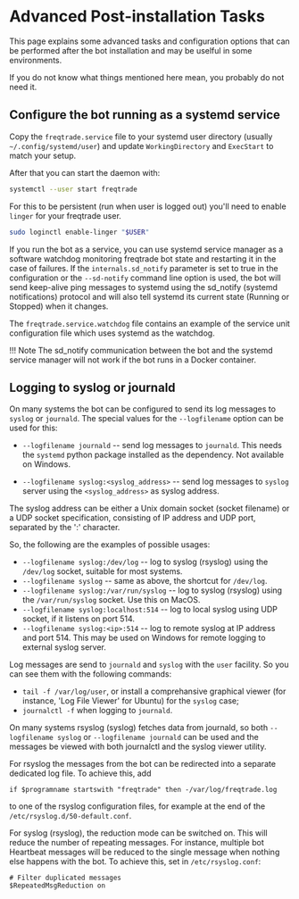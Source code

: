 # Advanced Post-installation Tasks

This page explains some advanced tasks and configuration options that can be performed after the bot installation and may be uselful in some environments.

If you do not know what things mentioned here mean, you probably do not need it.

## Configure the bot running as a systemd service

Copy the `freqtrade.service` file to your systemd user directory (usually `~/.config/systemd/user`) and update `WorkingDirectory` and `ExecStart` to match your setup.

After that you can start the daemon with:

```bash
systemctl --user start freqtrade
```

For this to be persistent (run when user is logged out) you'll need to enable `linger` for your freqtrade user.

```bash
sudo loginctl enable-linger "$USER"
```

If you run the bot as a service, you can use systemd service manager as a software watchdog monitoring freqtrade bot 
state and restarting it in the case of failures. If the `internals.sd_notify` parameter is set to true in the 
configuration or the `--sd-notify` command line option is used, the bot will send keep-alive ping messages to systemd 
using the sd_notify (systemd notifications) protocol and will also tell systemd its current state (Running or Stopped) 
when it changes. 

The `freqtrade.service.watchdog` file contains an example of the service unit configuration file which uses systemd 
as the watchdog.

!!! Note
    The sd_notify communication between the bot and the systemd service manager will not work if the bot runs in a Docker container.

## Logging to syslog or journald

On many systems the bot can be configured to send its log messages to `syslog` or `journald`. The special values for the `--logfilename` option can be used for this:

* `--logfilename journald` -- send log messages to `journald`. This needs the `systemd` python package installed as the dependency. Not available on Windows.

* `--logfilename syslog:<syslog_address>` -- send log messages to `syslog` server using the `<syslog_address>` as syslog address.

The syslog address can be either a Unix domain socket (socket filename) or a UDP socket specification, consisting of IP address and UDP port, separated by the ':' character.

So, the following are the examples of possible usages:

* `--logfilename syslog:/dev/log` -- log to syslog (rsyslog) using the `/dev/log` socket, suitable for most systems.
* `--logfilename syslog` -- same as above, the shortcut for `/dev/log`.
* `--logfilename syslog:/var/run/syslog` -- log to syslog (rsyslog) using the `/var/run/syslog` socket. Use this on MacOS.
* `--logfilename syslog:localhost:514` -- log to local syslog using UDP socket, if it listens on port 514.
* `--logfilename syslog:<ip>:514` -- log to remote syslog at IP address and port 514. This may be used on Windows for remote logging to external syslog server.

Log messages are send to `journald` and `syslog` with the `user` facility. So you can see them with the following commands:

* `tail -f /var/log/user`, or install a comprehansive graphical viewer (for instance, 'Log File Viewer' for Ubuntu) for the `syslog` case;
* `journalctl -f` when logging to `journald`.

On many systems rsyslog (syslog) fetches data from journald, so both `--logfilename syslog` or `--logfilename journald` can be used and the messages be viewed with both journalctl and the syslog viewer utility.

For rsyslog the messages from the bot can be redirected into a separate dedicated log file. To achieve this, add
```
if $programname startswith "freqtrade" then -/var/log/freqtrade.log
```
to one of the rsyslog configuration files, for example at the end of the `/etc/rsyslog.d/50-default.conf`.

For syslog (rsyslog), the reduction mode can be switched on. This will reduce the number of repeating messages. For instance, multiple bot Heartbeat messages will be reduced to the single message when nothing else happens with the bot. To achieve this, set in `/etc/rsyslog.conf`:
```
# Filter duplicated messages
$RepeatedMsgReduction on
```

